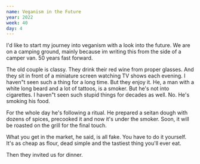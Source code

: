 ```yaml
---
name: Veganism in the Future
year: 2022
week: 40
day: 4
---
```


I'd like to start my journey into veganism with a look into the future. We are
on a camping ground, mainly because im writing this from the side of a camper
van. 50 years fast forward.

The old couple is classy. They drink their red wine from proper glasses. And
they sit in front of a miniature screen watching TV shows each evening. I
haven"t seen such a thing for a long time. But they enjoy it. He, a man with a
white long beard and a lot of tattoos, is a smoker. But he's not into
cigarettes. I haven"t seen such stupid things for decades as well. No. He's
smoking his food.

For the whole day he's following a ritual. He prepared a seitan dough with
dozens of spices, precooked it and now it's under the smoker. Soon, it will be
roasted on the grill for the final touch.

What you get in the market, he said, is all fake. You have to do it yourself.
It's as cheap as flour, dead simple and the tastiest thing you'll ever eat.

Then they invited us for dinner.
